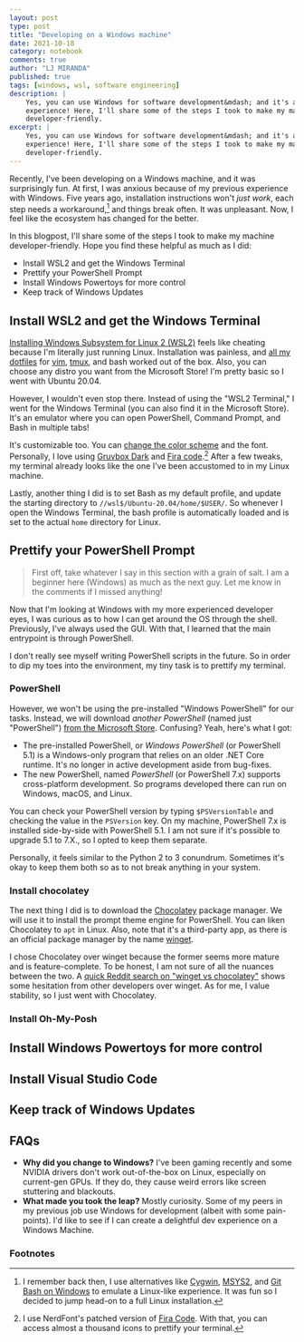 ```yaml
---
layout: post
type: post
title: "Developing on a Windows machine"
date: 2021-10-18
category: notebook
comments: true
author: "LJ MIRANDA"
published: true
tags: [windows, wsl, software engineering]
description: |
    Yes, you can use Windows for software development&mdash; and it's a fun
    experience! Here, I'll share some of the steps I took to make my machine
    developer-friendly.
excerpt: |
    Yes, you can use Windows for software development&mdash; and it's a fun
    experience! Here, I'll share some of the steps I took to make my machine
    developer-friendly.
---
```



<span class="firstcharacter">R</span>ecently, I've been developing on a Windows
machine, and it was surprisingly fun. At first, I was anxious because of my
previous experience with Windows. Five years ago, installation instructions
won't *just work*, each step needs a workaround,[^1] and
things break often. It was unpleasant. Now, I feel like the ecosystem has
changed for the better.

<!-- screenshot of your setup -->

In this blogpost, I'll share some of the steps I took to make my machine
developer-friendly. Hope you find these helpful as much as I did:

- Install WSL2 and get the Windows Terminal
- Prettify your PowerShell Prompt
- Install Windows Powertoys for more control
- Keep track of Windows Updates

## Install WSL2 and get the Windows Terminal

[Installing Windows Subsystem for Linux 2
(WSL2)](https://docs.microsoft.com/en-us/windows/wsl/install-win10) feels like
cheating because I'm literally just running Linux. Installation was painless,
and [all my dotfiles](https://github.com/ljvmiranda921/dotfiles) for
[vim](https://www.vim.org/), [tmux](https://github.com/tmux/tmux/wiki), and
bash worked out of the box. Also, you can choose any distro you want from the
Microsoft Store! I'm pretty basic so I went with Ubuntu 20.04. 

<!-- microsoft store choose distro -->
<!-- OR neofetch? -->


However, I wouldn't even stop there. Instead of using the "WSL2 Terminal," I
went for the Windows Terminal (you can also find it in the Microsoft Store).
It's an emulator where you can open PowerShell, Command Prompt, and Bash in
multiple tabs! 

<!-- show multiple tabs ? -->


It's customizable too. You can [change the color
scheme](https://docs.microsoft.com/en-us/windows/terminal/customize-settings/color-schemes)
and the font. Personally, I love using [Gruvbox
Dark](https://gist.github.com/davialexandre/1179070118b22d830739efee4721972d)
and [Fira
code](https://github.com/ryanoasis/nerd-fonts/tree/master/patched-fonts/FiraCode).[^2]
After a few tweaks, my terminal already looks like the one I've been accustomed
to in my Linux machine.

Lastly, another thing I did is to set Bash as my default profile, and update
the starting directory to `//wsl$/Ubuntu-20.04/home/$USER/`. So whenever I open
the Windows Terminal, the bash profile is automatically loaded and is set to
the actual `home` directory for Linux.

## Prettify your PowerShell Prompt

> First off, take whatever I say in this section with a grain of salt. I am a
> beginner here (Windows) as much as the next guy. Let me know in the comments
> if I missed anything!

Now that I'm looking at Windows with my more experienced developer eyes, I was
curious as to how I can get around the OS through the shell. Previously, I've
always used the GUI. With that, I learned that the main entrypoint is through
PowerShell. 

I don't really see myself writing PowerShell scripts in the future. So in order
to dip my toes into the environment, my tiny task is to prettify my terminal.

### PowerShell

However, we won't be using the pre-installed "Windows PowerShell" for our
tasks. Instead, we will download *another PowerShell* (named just "PowerShell")
[from the Microsoft
Store](https://www.microsoft.com/en-us/p/powershell/9mz1snwt0n5d#activetab=pivot:overviewtab).
Confusing? Yeah, here's what I got:

* The pre-installed PowerShell, or *Windows PowerShell* (or PowerShell 5.1) is
    a Windows-only program that relies on an older .NET Core runtime. It's no
    longer in active development aside from bug-fixes.
* The new PowerShell, named *PowerShell* (or PowerShell 7.x) supports
    cross-platform development. So programs developed there can run on
    Windows, macOS, and Linux. 

You can check your PowerShell version by typing `$PSVersionTable` and checking
the value in the `PSVersion` key. On my machine, PowerShell 7.x is installed
side-by-side with PowerShell 5.1. I am not sure if it's possible to upgrade 5.1
to 7.X., so I opted to keep them separate.

<!-- show my PSVersionTable -->

Personally, it feels similar to the Python 2 to 3 conundrum. Sometimes it's
okay to keep them both so as to not break anything in your system.

### Install chocolatey

The next thing I did is to download the [Chocolatey](https://chocolatey.org/)
package manager. We will use it to install the prompt theme engine for
PowerShell. You can liken Chocolatey  to `apt` in Linux. Also, note that it's a
third-party app, as there is an official package manager by the name
[winget](https://docs.microsoft.com/en-us/windows/package-manager/winget/).

I chose Chocolatey over winget because the former seems more mature and is
feature-complete. To be honest, I am not sure of all the nuances between the
two. A [quick Reddit search on "winget vs
chocolatey"](https://www.google.com/search?q=winget+vs+chocolatey+site%3Areddit.com&oq=winget+vs+chocolatey+site%3Areddit.com)
shows some hesitation from other developers over winget. As for me, I value
stability, so I just went with Chocolatey.


### Install Oh-My-Posh


## Install Windows Powertoys for more control


## Install Visual Studio Code


## Keep track of Windows Updates


## FAQs

- **Why did you change to Windows?** I've been gaming recently and some
      NVIDIA drivers don't work out-of-the-box on Linux, especially on current-gen
      GPUs. If they do, they cause weird errors like screen stuttering and
      blackouts.  
- **What made you took the leap?** Mostly curiosity. Some of my peers
      in my previous job use Windows for development (albeit with some pain-points). I'd like
      to see if I can create a delightful dev experience on a Windows Machine.




<!-- add links that you should check when keeping track of windows updates -->

<!--

1. install wsl
2. install windows terminal
3. beautifying your terminal: (1) bash (2) powershell
4. powertoys for keyboard mapping
-->


### Footnotes

[^1]: I remember back then, I use alternatives like [Cygwin](https://www.cygwin.com), [MSYS2](https://www.msys2.org), and [Git Bash on Windows](https://git-scm.com/downloads) to emulate a Linux-like experience. It was fun so I decided to jump head-on to a full Linux installation.
[^2]: I use NerdFont's patched version of [Fira Code](https://fonts.google.com/specimen/Fira+Code). With that, you can access almost a thousand icons to prettify your terminal.
